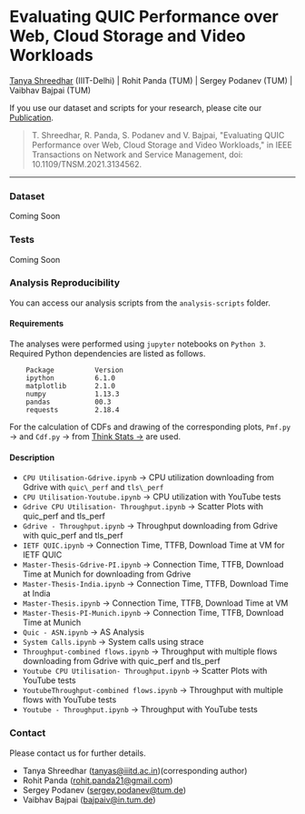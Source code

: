 # Evaluating QUIC Performance over Web, Cloud Storage and Video Workloads

[Tanya Shreedhar](https://www.iiitd.edu.in/~tanyas/) (IIIT-Delhi) | Rohit Panda (TUM) | Sergey Podanev (TUM) | Vaibhav Bajpai (TUM)


If you use our dataset and scripts for your research, please cite our [Publication](https://doi.org/10.1109/INFOCOM41043.2020.9155367).

> T. Shreedhar, R. Panda, S. Podanev and V. Bajpai, "Evaluating QUIC Performance over Web, Cloud Storage and Video Workloads," in IEEE Transactions on Network and Service Management, doi: 10.1109/TNSM.2021.3134562.


---

### Dataset

Coming Soon

### Tests

Coming Soon

### Analysis Reproducibility

You can access our analysis scripts from the `analysis-scripts` folder.

#### Requirements
The analyses were performed using `jupyter` notebooks on `Python 3`.
Required Python dependencies are listed as follows.

        Package          Version
        ipython          6.1.0
        matplotlib       2.1.0
        numpy            1.13.3
        pandas           00.3
        requests         2.18.4

For the calculation of CDFs and drawing of the corresponding plots, `Pmf.py` &rarr; and `Cdf.py` &rarr; from [Think Stats &rarr;](https://greenteapress.com/wp/think-stats-2e/) are used.

#### Description


-  `CPU Utilisation-Gdrive.ipynb` &rarr; CPU utilization downloading from Gdrive with `quic\_perf` and `tls\_perf`
-  `CPU Utilisation-Youtube.ipynb` &rarr; CPU utilization with YouTube tests
-  `Gdrive CPU Utilisation- Throughput.ipynb` &rarr; Scatter Plots with quic\_perf and tls\_perf
-  `Gdrive - Throughput.ipynb` &rarr; Throughput downloading from Gdrive with quic\_perf and tls\_perf
-  `IETF QUIC.ipynb` &rarr; Connection Time, TTFB, Download Time at VM for IETF QUIC
-  `Master-Thesis-Gdrive-PI.ipynb` &rarr; Connection Time, TTFB, Download Time at Munich for downloading from Gdrive
-  `Master-Thesis-India.ipynb` &rarr; Connection Time, TTFB, Download Time at India
-   `Master-Thesis.ipynb` &rarr; Connection Time, TTFB, Download Time at VM
-   `Master-Thesis-PI-Munich.ipynb` &rarr; Connection Time, TTFB, Download Time at Munich
-  `Quic - ASN.ipynb` &rarr; AS Analysis
-  `System Calls.ipynb` &rarr; System calls using strace
-  `Throughput-combined flows.ipynb` &rarr; Throughput with multiple flows downloading from Gdrive with quic\_perf and tls\_perf
-  `Youtube CPU Utilisation- Throughput.ipynb` &rarr; Scatter Plots with YouTube tests
-  `YoutubeThroughput-combined flows.ipynb` &rarr; Throughput with multiple flows with YouTube tests
-  `Youtube - Throughput.ipynb` &rarr; Throughput with YouTube tests


### Contact

Please contact us for further details.

- Tanya Shreedhar (<tanyas@iiitd.ac.in>)(corresponding author)
- Rohit Panda (<rohit.panda21@gmail.com>)
- Sergey Podanev (<sergey.podanev@tum.de>)
- Vaibhav Bajpai (<bajpaiv@in.tum.de>)
